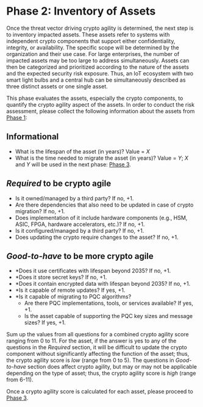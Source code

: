 # Phase 2: Inventory of Assets
Once the threat vector driving crypto agility is determined, the next step is to inventory impacted assets. These assets refer to systems with independent crypto components that support either confidentiality, integrity, or availability. The specific scope will be determined by the organization and their use case. For large enterprises, the number of impacted assets may be too large to address simultaneously. Assets can then be categorized and prioritized according to the nature of the assets and the expected security risk exposure. Thus, an IoT ecosystem with two smart light bulbs and a central hub can be simultaneously described as three distinct assets or one single asset.

This phase evaluates the assets, especially the crypto components, to quantify the crypto agility aspect of the assets. In order to conduct the risk assessment, please collect the following information about the assets from [Phase 1](https://github.com/comcast/CARAF/tree/main/Phase%201%3A%20Identify%20Threats):

## Informational
- What is the lifespan of the asset (in years)? Value = $X$
- What is the time needed to migrate the asset (in years)? Value = $Y$;
$X$ and $Y$ will be used in the next phase: [Phase 3](https://github.com/comcast/CARAF/tree/main/Phase%203%3A%20Risk%20Estimation).

## _Required_ to be crypto agile
- Is it owned/managed by a third party? If no, +1.
- Are there dependencies that also need to be updated in case of crypto migration? If no, +1.
- Does implementation of it include hardware components (e.g., HSM, ASIC, FPGA, hardware accelerators, etc.)? If no, +1.
- Is it configured/managed by a third party? If no, +1.
- Does updating the crypto require changes to the asset? If no, +1.

## _Good-to-have_ to be more crypto agile
- *Does it use certificates with lifespan beyond 2035? If no, +1.
- *Does it store secret keys? If no, +1.
- *Does it contain encrypted data with lifespan beyond 2035? If no, +1.
- *Is it capable of remote updates? If yes, +1.
- *Is it capable of migrating to PQC algorithms?
  - Are there PQC implementations, tools, or services available? If yes, +1.
  - Is the asset capable of supporting the PQC key sizes and message sizes? If yes, +1.

Sum up the values from all questions for a combined crypto agility score ranging from 0 to 11. For the asset, if the answer is yes to any of the questions in the _Required_ section, it will be difficult to update the crypto component without significantly affecting the function of the asset; thus, the crypto agility score is _low_ (range from 0 to 5). The questions in _Good-to-have_ section does affect crypto agility, but may or may not be applicable depending on the type of asset; thus, the crypto agility score is _high_ (range from 6-11).

Once a crypto agility score is calculated for each asset, please proceed to [Phase 3](https://github.com/comcast/CARAF/tree/main/Phase%203%3A%20Risk%20Estimation).
